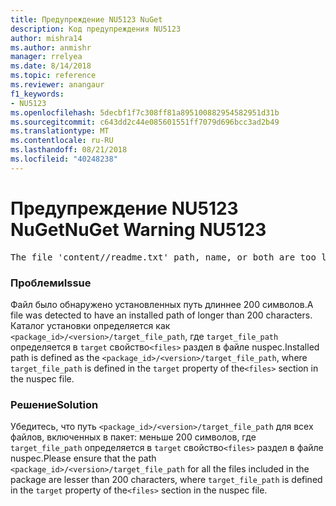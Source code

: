 ```yaml
---
title: Предупреждение NU5123 NuGet
description: Код предупреждения NU5123
author: mishra14
ms.author: anmishr
manager: rrelyea
ms.date: 8/14/2018
ms.topic: reference
ms.reviewer: anangaur
f1_keywords:
- NU5123
ms.openlocfilehash: 5decbf1f7c308ff81a895100882954582951d31b
ms.sourcegitcommit: c643dd2c44e085601551ff7079d696bcc3ad2b49
ms.translationtype: MT
ms.contentlocale: ru-RU
ms.lasthandoff: 08/21/2018
ms.locfileid: "40248238"
---
```

# <a name="nuget-warning-nu5123"></a><span data-ttu-id="dcc73-103">Предупреждение NU5123 NuGet</span><span class="sxs-lookup"><span data-stu-id="dcc73-103">NuGet Warning NU5123</span></span>
<pre>The file 'content/<LongPath>/readme.txt' path, name, or both are too long. Your package might not work without long file path support. Please shorten the file path or file name.</pre>

### <a name="issue"></a><span data-ttu-id="dcc73-104">Проблеми</span><span class="sxs-lookup"><span data-stu-id="dcc73-104">Issue</span></span>

<span data-ttu-id="dcc73-105">Файл было обнаружено установленных путь длиннее 200 символов.</span><span class="sxs-lookup"><span data-stu-id="dcc73-105">A file was detected to have an installed path of longer than 200 characters.</span></span> <span data-ttu-id="dcc73-106">Каталог установки определяется как `<package_id>/<version>/target_file_path`, где `target_file_path` определяется в `target` свойство`<files>` раздел в файле nuspec.</span><span class="sxs-lookup"><span data-stu-id="dcc73-106">Installed path is defined as the `<package_id>/<version>/target_file_path`, where `target_file_path` is defined in the `target` property of the`<files>` section in the nuspec file.</span></span>


### <a name="solution"></a><span data-ttu-id="dcc73-107">Решение</span><span class="sxs-lookup"><span data-stu-id="dcc73-107">Solution</span></span>

<span data-ttu-id="dcc73-108">Убедитесь, что путь `<package_id>/<version>/target_file_path` для всех файлов, включенных в пакет: меньше 200 символов, где `target_file_path` определяется в `target` свойство`<files>` раздел в файле nuspec.</span><span class="sxs-lookup"><span data-stu-id="dcc73-108">Please ensure that the path `<package_id>/<version>/target_file_path` for all the files included in the package are lesser than 200 characters, where `target_file_path` is defined in the `target` property of the`<files>` section in the nuspec file.</span></span>

